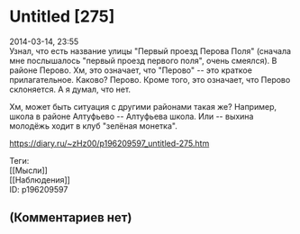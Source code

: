 Untitled [275]
==============

  
2014-03-14, 23:55  
 Узнал, что есть название улицы "Первый проезд Перова Поля" (сначала мне послышалось "первый проезд первого поля", очень смеялся). В районе Перово. Хм, это означает, что "Перово" -- это краткое прилагательное. Каково? Перово. Кроме того, это означает, что Перово склоняется. А я думал, что нет.   
   
 Хм, может быть ситуация с другими районами такая же? Например, школа в районе Алтуфьево -- Алтуфьева школа. Или -- выхина молодёжь ходит в клуб "зелёная монетка".   
  
<https://diary.ru/~zHz00/p196209597_untitled-275.htm>  
  
Теги:  
[[Мысли]]  
[[Наблюдения]]  
ID: p196209597  


(Комментариев нет)
------------------